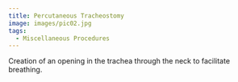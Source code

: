 ```yaml
---
title: Percutaneous Tracheostomy
image: images/pic02.jpg
tags:
  - Miscellaneous Procedures
---
```

Creation of an opening in the trachea through the neck to facilitate breathing.